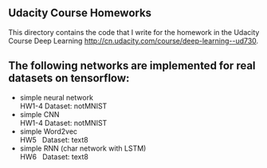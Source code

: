 ## Udacity Course Homeworks         
This directory contains the code that I write for the homework in the Udacity Course Deep Learning http://cn.udacity.com/course/deep-learning--ud730.
## The following networks are implemented for real datasets on tensorflow:
* simple neural network               
HW1-4 Dataset: notMNIST
* simple CNN                          
HW1-4 Dataset: notMNIST
* simple Word2vec                     
HW5   Dataset: text8
* simple RNN (char network with LSTM)  
HW6   Dataset: text8
